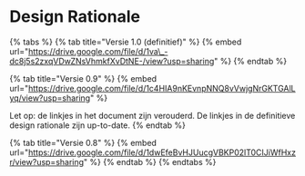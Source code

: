 # Design Rationale

{% tabs %}
{% tab title="Versie 1.0 \(definitief\)" %}
{% embed url="https://drive.google.com/file/d/1va\_-dc8j5s2zxqVDwZNsVhmkfXvDtNE-/view?usp=sharing" %}
{% endtab %}

{% tab title="Versie 0.9" %}
{% embed url="https://drive.google.com/file/d/1c4HIA9nKEvnpNNQ8vVwjgNrGKTGAlLyq/view?usp=sharing" %}

Let op: de linkjes in het document zijn verouderd. De linkjes in de definitieve design rationale zijn up-to-date.
{% endtab %}

{% tab title="Versie 0.8" %}
{% embed url="https://drive.google.com/file/d/1dwEfeBvHJUucgVBKP02lT0CIJiWfHxzr/view?usp=sharing" %}
{% endtab %}
{% endtabs %}

